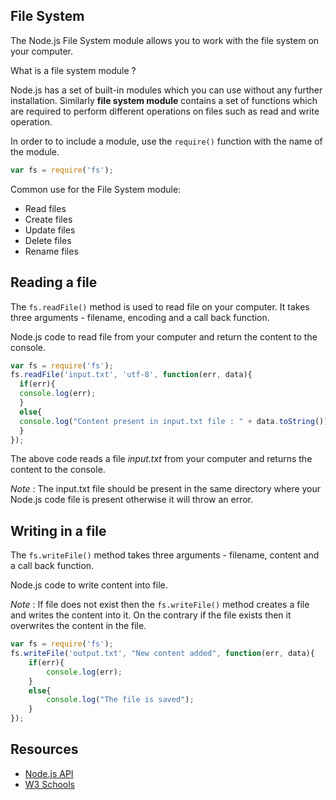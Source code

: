 ## File System

The Node.js File System module allows you to work with the file system on your computer.

What is a file system module ?

Node.js has a set of built-in modules which you can use without any further installation. Similarly **file system module** contains a set of functions which are required to perform different operations on files such as read and write operation.

In order to to include a module, use the ```require()``` function with the name of the module.

```javascript
var fs = require('fs');
```

Common use for the File System module:

* Read files
* Create files
* Update files
* Delete files
* Rename files

## Reading a file

The ```fs.readFile()``` method is used to read file on your computer. It takes three arguments - filename, encoding and a call back function.

Node.js code to read file from your computer and return the content to the console.

```javascript
var fs = require('fs');
fs.readFile('input.txt', 'utf-8', function(err, data){
  if(err){
  console.log(err);
  }
  else{
  console.log("Content present in input.txt file : " + data.toString());
  }
});
```
The above code reads a file *input.txt* from your computer and returns the content to the console.

*Note* : The input.txt file should be present in the same directory where your Node.js code file is present otherwise it will throw an error.

## Writing in a file

The ```fs.writeFile()``` method takes three arguments - filename, content and a call back function.

Node.js code to write content into file. 

*Note* : If file does not exist then the ```fs.writeFile()``` method creates a file and writes the content into it. On the contrary if the file exists then it overwrites the content in the file.

```javascript
var fs = require('fs');
fs.writeFile('output.txt', "New content added", function(err, data){
	if(err){
		console.log(err);
	}
	else{
		console.log("The file is saved");
	}
});
```

## Resources

* [Node.js API](https://nodejs.org/api/fs.html#fs_file_system)
* [W3 Schools](https://www.w3schools.com/nodejs/nodejs_filesystem.asp)
 
